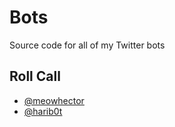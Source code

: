 # Bots

Source code for all of my Twitter bots


## Roll Call

- [@meowhector](https://twitter.com/meowhector)
- [@harib0t](https://twitter.com/harib0t)
